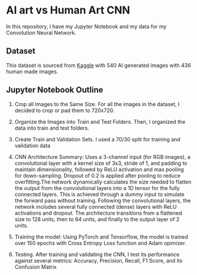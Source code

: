 # AI art vs Human Art CNN

In this repository, I have my Jupyter Notebook and my data for my Convolution Neural Network. 

## Dataset
This dataset is sourced from [Kaggle](https://www.kaggle.com/datasets/cashbowman/ai-generated-images-vs-real-images?resource=download) with 540 AI generated images with 436 human made images.

## Jupyter Notebook Outline
1. Crop all Images to the Same Size.
   For all the images in the dataset, I decided to crop or pad them to 720x720.

3. Organize the Images into Train and Test Folders.
   Then, I organized the data into train and test folders.

5. Create Train and Validation Sets. I used a 70/30 split for training and validation data

6. CNN Architecture Summary:
Uses a 3-channel input (for RGB images), a convolutional layer with a kernel size of 3x3, stride of 1, and padding to maintain dimensionality, followed by ReLU activation and max pooling for down-sampling. Dropout of 0.2 is applied after pooling to reduce overfitting.The network dynamically calculates the size needed to flatten the output from the convolutional layers into a 1D tensor for the fully connected layers. This is achieved through a dummy input to simulate the forward pass without training. Following the convolutional layers, the network includes several fully connected (dense) layers with ReLU activations and dropout. The architecture transitions from a flattened size to 128 units, then to 64 units, and finally to the output layer of 2 units. 

7. Training the model: 
Using PyTorch and Tensorflow, the model is trained over 150 epochs with Cross Entropy Loss function and Adam opimizer.

8. Testing. After training and validating the CNN, I test its performance against several metrics: Accuracy, Precision, Recall, F1 Score, and its Confusion Matrix
